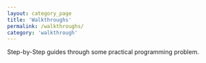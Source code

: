 ```yaml
---
layout: category_page
title: 'Walkthroughs'
permalink: /walkthroughs/
category: 'walkthrough'
---
```


Step-by-Step guides through some practical programming problem.
